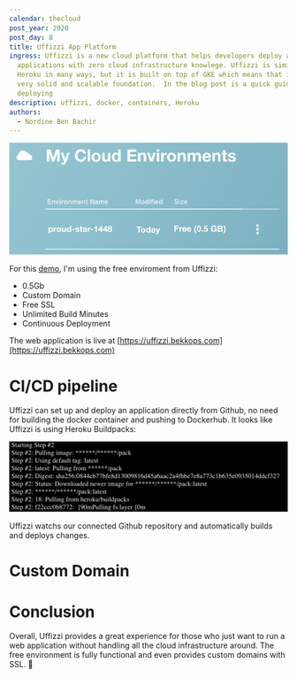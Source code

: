```yaml
---
calendar: thecloud
post_year: 2020
post_day: 8
title: Uffizzi App Platform
ingress: Uffizzi is a new cloud platform that helps developers deploy and host
  applications with zero cloud infrastructure knowlege. Uffizzi is similar to
  Heroku in many ways, but it is built on top of GKE which means that it has a
  very solid and scalable foundation.  In the blog post is a quick guide to
  deploying
description: uffizzi, docker, containers, Heroku
authors:
  - Nordine Ben Bachir
---
```


<img src="https://github.com/nordineb/Uffizzi-demo/blob/main/images/cloud-env.png?raw=true" alt="build-log" width="600"/>

For this [demo](https://github.com/nordineb/Uffizzi-demo), I'm using the free enviroment from Uffizzi:
* 0.5Gb
* Custom Domain
* Free SSL
* Unlimited Build Minutes
* Continuous Deployment

The web application is live at [https://uffizzi.bekkops.com](https://uffizzi.bekkops.com)

# CI/CD pipeline

Uffizzi can set up and deploy an application directly from Github, no need for building the docker container and pushing to Dockerhub. It looks like Uffizzi is using Heroku Buildpacks:

<img src="https://github.com/nordineb/Uffizzi-demo/blob/main/images/buildpacks.png?raw=true" alt="build-log" width="600"/>

Uffizzi watchs our connected Github repository and automatically builds and deploys changes. 

# Custom Domain

# Conclusion

Overall, Uffizzi provides a great experience for those who just want to run a web application without handling all the cloud infrastructure around. The free environment is fully functional and even provides custom domains with SSL. 👏